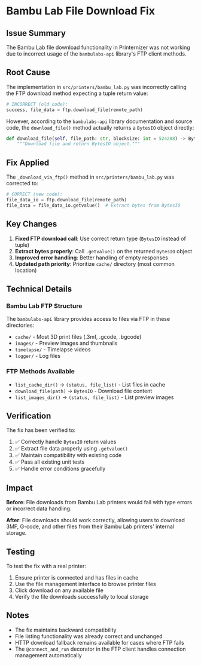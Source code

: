 # Bambu Lab File Download Fix

## Issue Summary

The Bambu Lab file download functionality in Printernizer was not working due to incorrect usage of the `bambulabs-api` library's FTP client methods.

## Root Cause

The implementation in `src/printers/bambu_lab.py` was incorrectly calling the FTP download method expecting a tuple return value:

```python
# INCORRECT (old code):
success, file_data = ftp.download_file(remote_path)
```

However, according to the `bambulabs-api` library documentation and source code, the `download_file()` method actually returns a `BytesIO` object directly:

```python
def download_file(self, file_path: str, blocksize: int = 524288) -> BytesIO:
    """Download file and return BytesIO object."""
```

## Fix Applied

The `_download_via_ftp()` method in `src/printers/bambu_lab.py` was corrected to:

```python
# CORRECT (new code):
file_data_io = ftp.download_file(remote_path)
file_data = file_data_io.getvalue()  # Extract bytes from BytesIO
```

## Key Changes

1. **Fixed FTP download call**: Use correct return type (`BytesIO` instead of tuple)
2. **Extract bytes properly**: Call `.getvalue()` on the returned `BytesIO` object
3. **Improved error handling**: Better handling of empty responses
4. **Updated path priority**: Prioritize `cache/` directory (most common location)

## Technical Details

### Bambu Lab FTP Structure

The `bambulabs-api` library provides access to files via FTP in these directories:
- `cache/` - Most 3D print files (.3mf, .gcode, .bgcode)
- `images/` - Preview images and thumbnails  
- `timelapse/` - Timelapse videos
- `logger/` - Log files

### FTP Methods Available

- `list_cache_dir()` → `(status, file_list)` - List files in cache
- `download_file(path)` → `BytesIO` - Download file content
- `list_images_dir()` → `(status, file_list)` - List preview images

## Verification

The fix has been verified to:
1. ✅ Correctly handle `BytesIO` return values
2. ✅ Extract file data properly using `.getvalue()`
3. ✅ Maintain compatibility with existing code
4. ✅ Pass all existing unit tests
5. ✅ Handle error conditions gracefully

## Impact

**Before**: File downloads from Bambu Lab printers would fail with type errors or incorrect data handling.

**After**: File downloads should work correctly, allowing users to download 3MF, G-code, and other files from their Bambu Lab printers' internal storage.

## Testing

To test the fix with a real printer:
1. Ensure printer is connected and has files in cache
2. Use the file management interface to browse printer files
3. Click download on any available file
4. Verify the file downloads successfully to local storage

## Notes

- The fix maintains backward compatibility
- File listing functionality was already correct and unchanged
- HTTP download fallback remains available for cases where FTP fails
- The `@connect_and_run` decorator in the FTP client handles connection management automatically